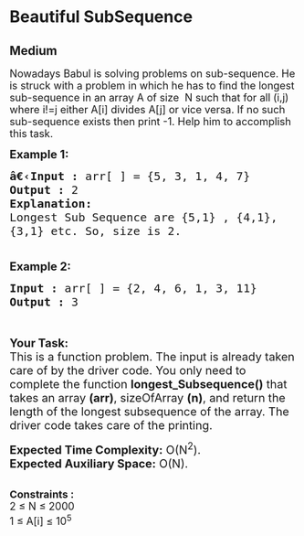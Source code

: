 # Beautiful SubSequence
## Medium
<div class="problems_problem_content__Xm_eO"><p><span style="font-size:18px">Nowadays Babul is solving problems on sub-sequence. He is struck with a problem in which he has to find the longest sub-sequence in an array A of size&nbsp; N&nbsp;such that for all (i,j) where </span><span style="font-size:18px">i</span><span style="font-size:18px">!=j either A[i] divides A[j] or vice versa. If no such sub-sequence exists then print -1. Help him to accomplish this task.</span></p>

<p><span style="font-size:20px"><strong>Example 1:</strong></span></p>

<pre><span style="font-size:20px"><strong>â€‹</strong><strong>Input :</strong> arr[ ] = {5, 3, 1, 4, 7</span><span style="font-size:20px">}
<strong>Output :</strong> 2
<strong>Explanation:</strong>
Longest Sub Sequence are {5,1} , {4,1}, 
{3,1} etc. So, size is 2.</span><span style="font-size:20px">

</span></pre>

<p><span style="font-size:20px"><strong>Example 2:</strong></span></p>

<pre><span style="font-size:20px"><strong>Input :</strong> arr[ ] = {2, 4, 6, 1, 3, 11</span><span style="font-size:20px">} <strong>
Output :</strong> 3 </span></pre>

<p><br>
<br>
<span style="font-size:20px"><strong>Your Task:</strong><br>
This is a function problem. The input is already taken care of by the driver code. You only need to complete the function <strong>longest_Subsequence()</strong> that takes an array <strong>(arr)</strong>, sizeOfArray <strong>(n)</strong>, and return the length of the longest subsequence of&nbsp;the array. The driver code takes care of the printing.</span></p>

<p><span style="font-size:20px"><strong>Expected Time Complexity:</strong>&nbsp;O(N<sup>2</sup>).<br>
<strong>Expected Auxiliary Space:</strong>&nbsp;O(N).</span></p>

<p><br>
<span style="font-size:18px"><strong>Constraints : </strong><br>
2 ≤ N ≤ 2000<br>
1 ≤ A[i] ≤ 10<sup>5</sup></span></p>
</div>